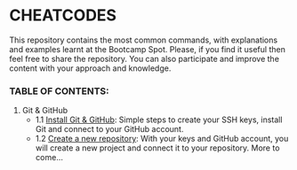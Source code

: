 # CHEATCODES
This repository contains the most common commands, with explanations and examples learnt at the Bootcamp Spot. Please, if you find it useful then feel free to share the repository. You can also participate and improve the content with your approach and knowledge.

### TABLE OF CONTENTS: 

1. Git & GitHub
    * 1.1 [Install Git & GitHub](https://github.com/ca2los/cheatcodes/blob/7e175aad816cd68452e888d35a84047c06ec160d/module-01/git-github.txt): Simple steps to create your SSH keys, install Git and connect to your GitHub account.
    * 1.2 [Create a new repository](https://github.com/ca2los/cheatcodes/blob/7e175aad816cd68452e888d35a84047c06ec160d/module-01/github-newrepo.txt): With your keys and GitHub account, you will create a new project and connect it to your repository.
More to come...